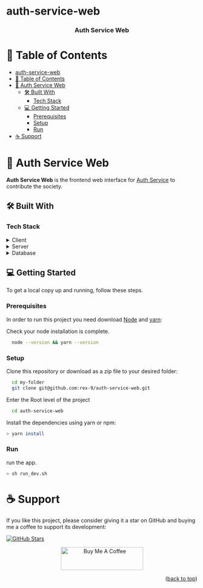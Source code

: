 # auth-service-web

<a name="readme-top"></a>

<div align="center">
  <h3><b>Auth Service Web</b></h3>
</div>

<!-- TABLE OF CONTENTS -->

# 📗 Table of Contents

- [auth-service-web](#auth-service-web)
- [📗 Table of Contents](#-table-of-contents)
- [📖 Auth Service Web ](#-auth-service-web-)
  - [🛠 Built With ](#-built-with-)
    - [Tech Stack ](#tech-stack-)
  - [💻 Getting Started ](#-getting-started-)
    - [Prerequisites](#prerequisites)
    - [Setup](#setup)
    - [Run](#run)
- [☕ Support ](#-support-)

<!-- PROJECT DESCRIPTION -->

# 📖 Auth Service Web <a name="about-project"></a>

**Auth Service Web** is the frontend web interface for [Auth Service](https://google.com/) to contribute the society.

## 🛠 Built With <a name="built-with"></a>

### Tech Stack <a name="tech-stack"></a>

<details>
  <summary>Client</summary>
  <ul>
    <li><a href="https://react.dev/">React</a></li>
    <li><a href="https://tailwindcss.com/">TailwindCSS</a></li>
    <li><a href="https://www.typescriptlang.org/">TypeScript</a></li>
    <li><a href="https://vitejs.dev/">Vite</a></li>
  </ul>
</details>

<details>
  <summary>Server</summary>
  <ul>
    <li><a href="https://rubyonrails.org/">Ruby on Rails</a></li>
  </ul>
</details>

<details>
<summary>Database</summary>
  <ul>
    <li><a href="https://www.postgresql.org/">PostgreSQL</a></li>
  </ul>
</details>

<!-- GETTING STARTED -->

## 💻 Getting Started <a name="getting-started"></a>

To get a local copy up and running, follow these steps.

### Prerequisites

In order to run this project you need download [Node](https://nodejs.org/en) and [yarn](https://yarnpkg.com/):

Check your node installation is complete.

```sh
  node --version && yarn --version
```

### Setup

Clone this repository or download as a zip file to your desired folder:

```sh
  cd my-folder
  git clone git@github.com:rex-9/auth-service-web.git
```

Enter the Root level of the project

```sh
  cd auth-service-web
```

Install the dependencies using yarn or npm:

```sh
> yarn install
```

### Run

run the app.

```sh
> sh run_dev.sh
```

# ☕ Support <a name="support"></a>

If you like this project, please consider giving it a star on GitHub and buying me a coffee to support its development:

[![GitHub Stars](https://img.shields.io/github/stars/rex-9/auth-service-web.svg?style=social&label=Star)](https://github.com/your-repo-name)

<div align="center">
  <a href="https://buymeacoffee.com/rex9" target="_blank">
    <img src="https://cdn.buymeacoffee.com/buttons/v2/default-yellow.png" alt="Buy Me A Coffee" style="height: 60px !important;width: 217px !important;" >
  </a>
</div>

<p align="right">(<a href="#readme-top">back to top</a>)</p>
